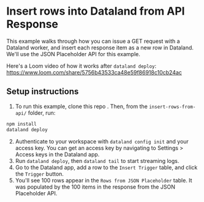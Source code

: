 # Insert rows into Dataland from API Response

This example walks through how you can issue a GET request with a Dataland worker, and insert each response item as a new row in Dataland. We'll use the JSON Placeholder API for this example.

Here's a Loom video of how it works after `dataland deploy`:
https://www.loom.com/share/5756b43533ca48e59f86918c10cb24ac

## Setup instructions

1. To run this example, clone this repo . Then, from the `insert-rows-from-api/` folder, run:

```sh
npm install
dataland deploy
```

2. Authenticate to your workspace with `dataland config init` and your access key. You can get an access key by navigating to Settings > Access keys in the Dataland app.
3. Run `dataland deploy`, then `dataland tail` to start streaming logs.
4. Go to the Dataland app, add a row to the `Insert Trigger` table, and click the `Trigger` button.
5. You'll see 100 rows appear in the `Rows from JSON Placeholder` table. It was populated by the 100 items in the response from the JSON Placeholder API.
